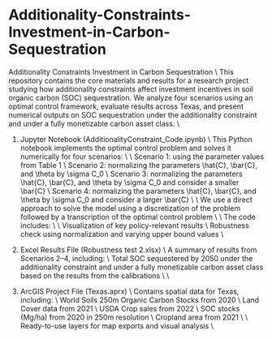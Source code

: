 # Additionality-Constraints-Investment-in-Carbon-Sequestration
Additionality Constraints Investment in Carbon Sequestration
 \\
This repository contains the core materials and results for a research project studying how additionality constraints affect investment incentives in soil organic carbon (SOC) sequestration. We analyze four scenarios using an optimal control framework, evaluate results across Texas, and present numerical outputs on SOC sequestration under the additionality constraint and under a fully monetizable carbon asset class.
 \\
1. Jupyter Notebook (AdditionalityConstraint_Code.ipynb) \\
This Python notebook implements the optimal control problem and solves it numerically for four scenarios: \\
 \\
Scenario 1: using the parameter values from Table 1 \\
Scenario 2: normalizing the parameters \hat{C}, \bar{C}, and \theta by \sigma C_0 \\
Scenario 3: normalizing the parameters \hat{C}, \bar{C}, and \theta by \sigma C_0 and consider a smaller \bar{C} \\
Scenario 4: normalizing the parameters \hat{C}, \bar{C}, and \theta by \sigma C_0 and consider a larger \bar{C} \\
 \\
We use a direct approach to solve the model using a discretization of the problem followed by a transcription of the optimal control problem \\
 \\
The code includes: \\
 \\
Visualization of key policy-relevant results \\
Robustness check using normalization and varying upper bound values \\

2. Excel Results File (Robustness test 2.xlsx) \\
A summary of results from Scenarios 2–4, including: \\
Total SOC sequestered by 2050 under the additionality constraint and under a fully monetizable carbon asset class based on the results from the calibrations \\
 \\
3. ArcGIS Project File (Texas.aprx) \\
Contains spatial data for Texas, including: \\
World Soils 250m Organic Carbon Stocks from 2020 \\
Land Cover data from 2021 \\
USDA Crop sales from 2022 \\
SOC stocks (Mg/ha) from 2020 in 250m resolution \\
Cropland area from 2021 \\
 \\
Ready-to-use layers for map exports and visual analysis \\
